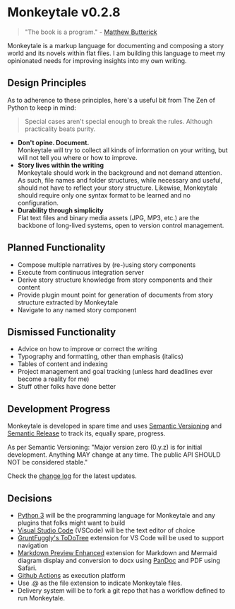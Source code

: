 # Monkeytale v0.2.8

> "The book is a program." - [Matthew Butterick](https://docs.racket-lang.org/pollen/big-picture.html)

Monkeytale is a markup language for documenting and composing a story world and its novels within flat files. I am building this language to meet my opinionated needs for improving insights into my own writing.

## Design Principles

As to adherence to these principles, here's a useful bit from The Zen of Python to keep in mind:

> Special cases aren't special enough to break the rules.
Although practicality beats purity.

- **Don't opine. Document.**</br>Monkeytale will try to collect all kinds of information on your writing, but will not tell you where or how to improve.
- **Story lives within the writing**</br>Monkeytale should work in the background and not demand attention. As such, file names and folder structures, while necessary and useful, should not have to reflect your story structure. Likewise, Monkeytale should require only one syntax format to be learned and no configuration.
- **Durability through simplicity**</br>Flat text files and binary media assets (JPG, MP3, etc.) are the backbone of long-lived systems, open to version control management.

## Planned Functionality
- Compose multiple narratives by (re-)using story components
- Execute from continuous integration server
- Derive story structure knowledge from story components and their content
- Provide plugin mount point for generation of documents from story structure extracted by Monkeytale
- Navigate to any named story component

## Dismissed Functionality
- Advice on how to improve or correct the writing
- Typography and formatting, other than emphasis (italics)
- Tables of content and indexing
- Project management and goal tracking (unless hard deadlines ever become a reality for me)
- Stuff other folks have done better

## Development Progress
Monkeytale is developed in spare time and uses [Semantic Versioning](https://semver.org/) and [Semantic Release](https://pypi.org/project/python-semantic-release/) to track its, equally spare, progress.

As per Semantic Versioning: "Major version zero (0.y.z) is for initial development. Anything MAY change at any time. The public API SHOULD NOT be considered stable."

Check the [change log](https://github.com/MLAOPDX/monkeytale/blob/main/CHANGELOG.md) for the latest updates.

## Decisions
- [Python 3](https://www.python.org/) will be the programming language for Monkeytale and any plugins that folks might want to build
- [Visual Studio Code](https://code.visualstudio.com/) (VSCode) will be the text editor of choice
- [GruntFuggly's ToDoTree](https://marketplace.visualstudio.com/items?itemName=Gruntfuggly.todo-tree) extension for VS Code will be used to support navigation
- [Markdown Preview Enhanced](https://marketplace.visualstudio.com/items?itemName=shd101wyy.markdown-preview-enhanced) extension for Markdown and Mermaid diagram display and conversion to docx using [PanDoc](https://pandoc.org/) and PDF using Safari.
- [Github Actions](https://github.com/features/actions) as execution platform
- Use .@ as the file extension to indicate Monkeytale files.
- Delivery system will be to fork a git repo that has a workflow defined to run Monkeytale.
